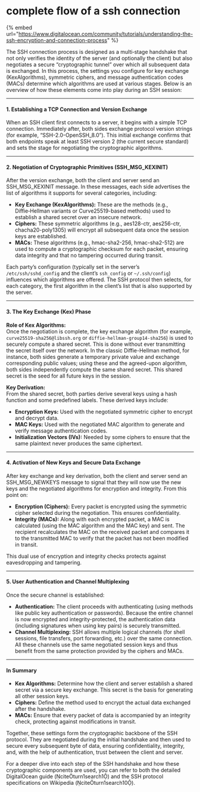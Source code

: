 # complete flow of a ssh connection

{% embed url="https://www.digitalocean.com/community/tutorials/understanding-the-ssh-encryption-and-connection-process" %}

The SSH connection process is designed as a multi‐stage handshake that not only verifies the identity of the server (and optionally the client) but also negotiates a secure “cryptographic tunnel” over which all subsequent data is exchanged. In this process, the settings you configure for key exchange (KexAlgorithms), symmetric ciphers, and message authentication codes (MACs) determine which algorithms are used at various stages. Below is an overview of how these elements come into play during an SSH session:

***

#### 1. Establishing a TCP Connection and Version Exchange

When an SSH client first connects to a server, it begins with a simple TCP connection. Immediately after, both sides exchange protocol version strings (for example, “SSH-2.0-OpenSSH\_8.0”). This initial exchange confirms that both endpoints speak at least SSH version 2 (the current secure standard) and sets the stage for negotiating the cryptographic algorithms.

***

#### 2. Negotiation of Cryptographic Primitives (SSH\_MSG\_KEXINIT)

After the version exchange, both the client and server send an SSH\_MSG\_KEXINIT message. In these messages, each side advertises the list of algorithms it supports for several categories, including:

* **Key Exchange (KexAlgorithms):** These are the methods (e.g., Diffie‑Hellman variants or Curve25519-based methods) used to establish a shared secret over an insecure network.
* **Ciphers:** These symmetric algorithms (e.g., aes128-ctr, aes256-ctr, chacha20-poly1305) will encrypt all subsequent data once the session keys are established.
* **MACs:** These algorithms (e.g., hmac-sha2-256, hmac-sha2-512) are used to compute a cryptographic checksum for each packet, ensuring data integrity and that no tampering occurred during transit.

Each party’s configuration (typically set in the server’s `/etc/ssh/sshd_config` and the client’s `ssh_config` or `~/.ssh/config`) influences which algorithms are offered. The SSH protocol then selects, for each category, the first algorithm in the client’s list that is also supported by the server.

***

#### 3. The Key Exchange (Kex) Phase

**Role of Kex Algorithms:**\
Once the negotiation is complete, the key exchange algorithm (for example, `curve25519-sha256@libssh.org` or `diffie-hellman-group14-sha256`) is used to securely compute a shared secret. This is done without ever transmitting the secret itself over the network. In the classic Diffie-Hellman method, for instance, both sides generate a temporary private value and exchange corresponding public values; using these and the agreed-upon algorithm, both sides independently compute the same shared secret. This shared secret is the seed for all future keys in the session.

**Key Derivation:**\
From the shared secret, both parties derive several keys using a hash function and some predefined labels. These derived keys include:

* **Encryption Keys:** Used with the negotiated symmetric cipher to encrypt and decrypt data.
* **MAC Keys:** Used with the negotiated MAC algorithm to generate and verify message authentication codes.
* **Initialization Vectors (IVs):** Needed by some ciphers to ensure that the same plaintext never produces the same ciphertext.



***

#### 4. Activation of New Keys and Secure Data Exchange

After key exchange and key derivation, both the client and server send an SSH\_MSG\_NEWKEYS message to signal that they will now use the new keys and the negotiated algorithms for encryption and integrity. From this point on:

* **Encryption (Ciphers):** Every packet is encrypted using the symmetric cipher selected during the negotiation. This ensures confidentiality.
* **Integrity (MACs):** Along with each encrypted packet, a MAC is calculated (using the MAC algorithm and the MAC key) and sent. The recipient recalculates the MAC on the received packet and compares it to the transmitted MAC to verify that the packet has not been modified in transit.

This dual use of encryption and integrity checks protects against eavesdropping and tampering.

***

#### 5. User Authentication and Channel Multiplexing

Once the secure channel is established:

* **Authentication:** The client proceeds with authenticating (using methods like public key authentication or passwords). Because the entire channel is now encrypted and integrity-protected, the authentication data (including signatures when using key pairs) is securely transmitted.
* **Channel Multiplexing:** SSH allows multiple logical channels (for shell sessions, file transfers, port forwarding, etc.) over the same connection. All these channels use the same negotiated session keys and thus benefit from the same protection provided by the ciphers and MACs.

***

#### In Summary

* **Kex Algorithms:** Determine how the client and server establish a shared secret via a secure key exchange. This secret is the basis for generating all other session keys.
* **Ciphers:** Define the method used to encrypt the actual data exchanged after the handshake.
* **MACs:** Ensure that every packet of data is accompanied by an integrity check, protecting against modifications in transit.

Together, these settings form the cryptographic backbone of the SSH protocol. They are negotiated during the initial handshake and then used to secure every subsequent byte of data, ensuring confidentiality, integrity, and, with the help of authentication, trust between the client and server.

For a deeper dive into each step of the SSH handshake and how these cryptographic components are used, you can refer to both the detailed DigitalOcean guide (citeturn1search1) and the SSH protocol specifications on Wikipedia (citeturn1search10).
